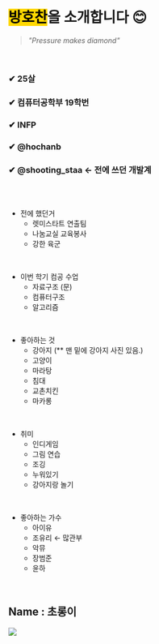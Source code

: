 <span style= "background-color:gold; color : black">방호찬</span>을 소개합니다 😊
=====================

> _"Pressure makes diamond"_
  
<br>

### ✔ 25살
### ✔ 컴퓨터공학부 19학번
### ✔ INFP
### ✔ @hochanb
### ✔ @shooting_staa <- 전에 쓰던 개발계


<br>
<br>

+ 전에 했던거
    - 렛미스타트 연출팀 
    - 나눔교실 교육봉사
    - 강한 육군

<br>

+ 이번 학기 컴공 수업
    - 자료구조 (문)
    - 컴퓨터구조
    - 알고리즘



<br>



+ 좋아하는 것
    - 강아지 (** 맨 밑에 강아지 사진 있음.)
    - 고양이
    - 마라탕
    - 침대
    - 교촌치킨
    - 마카롱
    
<br>

+ 취미
    - 인디게임
    - 그림 연습
    - 조깅
    - 누워있기
    - 강아지랑 놀기

<br>

+ 좋아하는 가수
    - 아이유
    - 조유리 ← 많관부
    - 악뮤
    - 장범준
    - 윤하



<br>

## Name : 초롱이
![](/chorong.jpg)